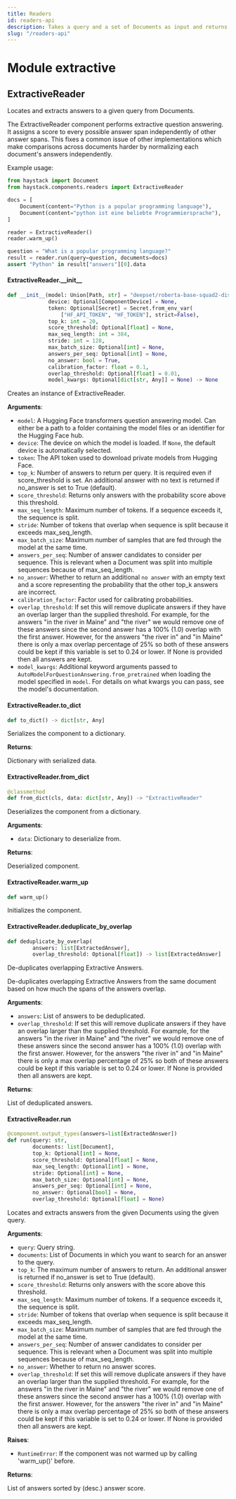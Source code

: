 ```yaml
---
title: Readers
id: readers-api
description: Takes a query and a set of Documents as input and returns ExtractedAnswers by selecting a text span within the Documents.
slug: "/readers-api"
---
```


<a id="extractive"></a>

# Module extractive

<a id="extractive.ExtractiveReader"></a>

## ExtractiveReader

Locates and extracts answers to a given query from Documents.

The ExtractiveReader component performs extractive question answering.
It assigns a score to every possible answer span independently of other answer spans.
This fixes a common issue of other implementations which make comparisons across documents harder by normalizing
each document's answers independently.

Example usage:
```python
from haystack import Document
from haystack.components.readers import ExtractiveReader

docs = [
    Document(content="Python is a popular programming language"),
    Document(content="python ist eine beliebte Programmiersprache"),
]

reader = ExtractiveReader()
reader.warm_up()

question = "What is a popular programming language?"
result = reader.run(query=question, documents=docs)
assert "Python" in result["answers"][0].data
```

<a id="extractive.ExtractiveReader.__init__"></a>

#### ExtractiveReader.\_\_init\_\_

```python
def __init__(model: Union[Path, str] = "deepset/roberta-base-squad2-distilled",
             device: Optional[ComponentDevice] = None,
             token: Optional[Secret] = Secret.from_env_var(
                 ["HF_API_TOKEN", "HF_TOKEN"], strict=False),
             top_k: int = 20,
             score_threshold: Optional[float] = None,
             max_seq_length: int = 384,
             stride: int = 128,
             max_batch_size: Optional[int] = None,
             answers_per_seq: Optional[int] = None,
             no_answer: bool = True,
             calibration_factor: float = 0.1,
             overlap_threshold: Optional[float] = 0.01,
             model_kwargs: Optional[dict[str, Any]] = None) -> None
```

Creates an instance of ExtractiveReader.

**Arguments**:

- `model`: A Hugging Face transformers question answering model.
Can either be a path to a folder containing the model files or an identifier for the Hugging Face hub.
- `device`: The device on which the model is loaded. If `None`, the default device is automatically selected.
- `token`: The API token used to download private models from Hugging Face.
- `top_k`: Number of answers to return per query. It is required even if score_threshold is set.
An additional answer with no text is returned if no_answer is set to True (default).
- `score_threshold`: Returns only answers with the probability score above this threshold.
- `max_seq_length`: Maximum number of tokens. If a sequence exceeds it, the sequence is split.
- `stride`: Number of tokens that overlap when sequence is split because it exceeds max_seq_length.
- `max_batch_size`: Maximum number of samples that are fed through the model at the same time.
- `answers_per_seq`: Number of answer candidates to consider per sequence.
This is relevant when a Document was split into multiple sequences because of max_seq_length.
- `no_answer`: Whether to return an additional `no answer` with an empty text and a score representing the
probability that the other top_k answers are incorrect.
- `calibration_factor`: Factor used for calibrating probabilities.
- `overlap_threshold`: If set this will remove duplicate answers if they have an overlap larger than the
supplied threshold. For example, for the answers "in the river in Maine" and "the river" we would remove
one of these answers since the second answer has a 100% (1.0) overlap with the first answer.
However, for the answers "the river in" and "in Maine" there is only a max overlap percentage of 25% so
both of these answers could be kept if this variable is set to 0.24 or lower.
If None is provided then all answers are kept.
- `model_kwargs`: Additional keyword arguments passed to `AutoModelForQuestionAnswering.from_pretrained`
when loading the model specified in `model`. For details on what kwargs you can pass,
see the model's documentation.

<a id="extractive.ExtractiveReader.to_dict"></a>

#### ExtractiveReader.to\_dict

```python
def to_dict() -> dict[str, Any]
```

Serializes the component to a dictionary.

**Returns**:

Dictionary with serialized data.

<a id="extractive.ExtractiveReader.from_dict"></a>

#### ExtractiveReader.from\_dict

```python
@classmethod
def from_dict(cls, data: dict[str, Any]) -> "ExtractiveReader"
```

Deserializes the component from a dictionary.

**Arguments**:

- `data`: Dictionary to deserialize from.

**Returns**:

Deserialized component.

<a id="extractive.ExtractiveReader.warm_up"></a>

#### ExtractiveReader.warm\_up

```python
def warm_up()
```

Initializes the component.

<a id="extractive.ExtractiveReader.deduplicate_by_overlap"></a>

#### ExtractiveReader.deduplicate\_by\_overlap

```python
def deduplicate_by_overlap(
        answers: list[ExtractedAnswer],
        overlap_threshold: Optional[float]) -> list[ExtractedAnswer]
```

De-duplicates overlapping Extractive Answers.

De-duplicates overlapping Extractive Answers from the same document based on how much the spans of the
answers overlap.

**Arguments**:

- `answers`: List of answers to be deduplicated.
- `overlap_threshold`: If set this will remove duplicate answers if they have an overlap larger than the
supplied threshold. For example, for the answers "in the river in Maine" and "the river" we would remove
one of these answers since the second answer has a 100% (1.0) overlap with the first answer.
However, for the answers "the river in" and "in Maine" there is only a max overlap percentage of 25% so
both of these answers could be kept if this variable is set to 0.24 or lower.
If None is provided then all answers are kept.

**Returns**:

List of deduplicated answers.

<a id="extractive.ExtractiveReader.run"></a>

#### ExtractiveReader.run

```python
@component.output_types(answers=list[ExtractedAnswer])
def run(query: str,
        documents: list[Document],
        top_k: Optional[int] = None,
        score_threshold: Optional[float] = None,
        max_seq_length: Optional[int] = None,
        stride: Optional[int] = None,
        max_batch_size: Optional[int] = None,
        answers_per_seq: Optional[int] = None,
        no_answer: Optional[bool] = None,
        overlap_threshold: Optional[float] = None)
```

Locates and extracts answers from the given Documents using the given query.

**Arguments**:

- `query`: Query string.
- `documents`: List of Documents in which you want to search for an answer to the query.
- `top_k`: The maximum number of answers to return.
An additional answer is returned if no_answer is set to True (default).
- `score_threshold`: Returns only answers with the score above this threshold.
- `max_seq_length`: Maximum number of tokens. If a sequence exceeds it, the sequence is split.
- `stride`: Number of tokens that overlap when sequence is split because it exceeds max_seq_length.
- `max_batch_size`: Maximum number of samples that are fed through the model at the same time.
- `answers_per_seq`: Number of answer candidates to consider per sequence.
This is relevant when a Document was split into multiple sequences because of max_seq_length.
- `no_answer`: Whether to return no answer scores.
- `overlap_threshold`: If set this will remove duplicate answers if they have an overlap larger than the
supplied threshold. For example, for the answers "in the river in Maine" and "the river" we would remove
one of these answers since the second answer has a 100% (1.0) overlap with the first answer.
However, for the answers "the river in" and "in Maine" there is only a max overlap percentage of 25% so
both of these answers could be kept if this variable is set to 0.24 or lower.
If None is provided then all answers are kept.

**Raises**:

- `RuntimeError`: If the component was not warmed up by calling 'warm_up()' before.

**Returns**:

List of answers sorted by (desc.) answer score.
